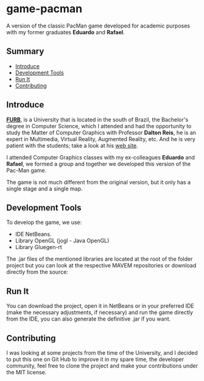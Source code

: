 # game-pacman

A version of the classic PacMan game developed for academic purposes with my former graduates __Eduardo__ and __Rafael__.

## Summary

  - [Introduce](#introduce)
  - [Development Tools](#development-tools)
  - [Run It](#run-it)
  - [Contributing](#contributing)
  
## Introduce

[__FURB__](https://furb.br), is a University that is located in the south of Brazil, the Bachelor's degree in Computer Science, which I attended and had the opportunity to study the Matter of Computer Graphics with Professor __Dalton Reis__, he is an expert in Multimedia, Virtual Reality, Augmented Reality, etc. And he is very patient with the students; take a look at his [web site](http://www.inf.furb.br/~dalton/dalton/Home.).

I attended Computer Graphics classes with my ex-colleagues __Eduardo__ and __Rafael__, we formed a group and together we developed this version of the Pac-Man game.

The game is not much different from the original version, but it only has a single stage and a single map.

## Development Tools

To develop the game, we use:
- IDE NetBeans.
- Library  OpenGL (jogl - Java OpenGL)
- Library  Gluegen-rt

The .jar files of the mentioned libraries are located at the root of the folder project but you can look at the respective MAVEM repositories or download directly from the source:


## Run It

You can download the project, open it in NetBeans or in your preferred IDE (make the necessary adjustments, if necessary) and run the game directly from the IDE, you can also generate the definitive .jar if you want.

## Contributing

I was looking at some projects from the time of the University, and I decided to put this one on Git Hub to improve it in my spare time, the developer community, feel free to clone the project and make your contributions under the MIT license.


 
 
